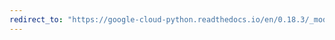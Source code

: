 ```yaml
---
redirect_to: "https://google-cloud-python.readthedocs.io/en/0.18.3/_modules/gcloud/connection.html"
---
```

